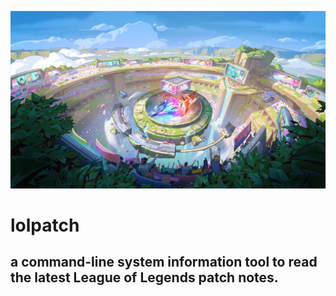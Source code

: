 ![patch_banner](patch_banner.jpg)

# lolpatch

## a command-line system information tool to read the latest League of Legends patch notes.